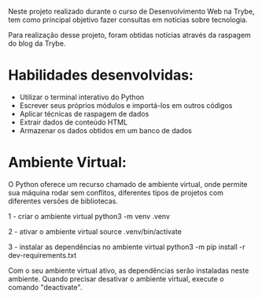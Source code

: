 Neste projeto realizado durante o curso de Desenvolvimento Web na Trybe, tem como principal objetivo fazer consultas em notícias sobre tecnologia.

Para realização desse projeto, foram obtidas notícias através da raspagem do blog da Trybe.

Habilidades desenvolvidas:
=========================
- Utilizar o terminal interativo do Python
- Escrever seus próprios módulos e importá-los em outros códigos
- Aplicar técnicas de raspagem de dados
- Extrair dados de conteúdo HTML
- Armazenar os dados obtidos em um banco de dados

Ambiente Virtual:
================
O Python oferece um recurso chamado de ambiente virtual, onde permite sua máquina rodar sem conflitos, diferentes tipos de projetos com diferentes versões de bibliotecas.

1 - criar o ambiente virtual
python3 -m venv .venv

2 - ativar o ambiente virtual
source .venv/bin/activate

3 - instalar as dependências no ambiente virtual
python3 -m pip install -r dev-requirements.txt

Com o seu ambiente virtual ativo, as dependências serão instaladas neste ambiente. Quando precisar desativar o ambiente virtual, execute o comando "deactivate".


